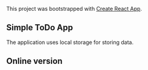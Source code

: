 This project was bootstrapped with [Create React App](https://github.com/facebook/create-react-app).

## Simple ToDo App

The application uses local storage for storing data.

## Online version